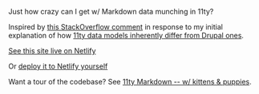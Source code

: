Just how crazy can I get w/ Markdown data munching in 11ty?

Inspired by [this StackOverflow comment](https://stackoverflow.com/questions/64667959/how-to-create-dynamic-lists-in-11ty-static-site-generator#comment114432197_64684504) in response to my initial explanation of how [11ty data models inherently differ from Drupal ones](https://katiekodes.com/drupal-11ty/).

[See this site live on Netlify](https://11ty-markdown-kittens-puppies.netlify.app/)

Or [deploy it to Netlify yourself](https://app.netlify.com/start/deploy?repository=https://github.com/kkgthb/web-site-11ty-05-markdown-pets)

Want a tour of the codebase?  See [11ty Markdown -- w/ kittens & puppies](https://katiekodes.com/11ty-markdown-data-queries/).